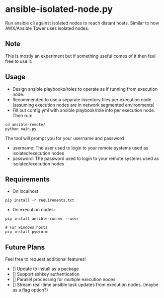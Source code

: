 # ansible-isolated-node.py
Run ansible cli against isolated nodes to reach distant hosts. Similar to how AWX/Ansible Tower uses isolated nodes.
## Note
This is mostly an experiment but if something useful comes of it then feel free to use it.
## Usage
- Design ansible playbooks/roles to operate as if running from execution node.  
- Recommended to use a separate inventory files per execution node (assuming execution nodes are in network segmented environments)
- Fill out config.yml with ansible playbook/role info per execution node.
Then run:
```
cd ansible-remote/
python main.py
```
The tool will prompt you for your username and password
* username: The user used to login to your remote systems used as isolated/execution nodes
* password: The password used to login to your remote systems used as isolated/execution nodes

## Requirements
* On localhost
```
pip install -r requirements.txt
```
* On execution nodes:
```
pip install ansible-runner --user

# For windows hosts
pip install pywinrm
```
## Future Plans
Feel free to request additional features! 
- [] Update to install as a package
- [] Support sshkey authentication
- [] Parallel processing for multiple execution nodes
- [] Stream real-time ansible task updates from execution nodes. (maybe as a flag option?)
